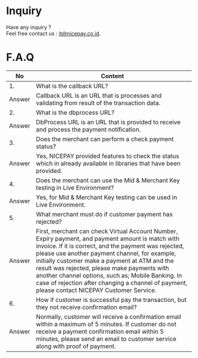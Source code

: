 # Inquiry

Have any inquiry ?<br>Feel free contact us : [it@nicepay.co.id](mailto:it@nicepay.co.id).

# F.A.Q

No | Content
--------- | ---------
1. | What is the callback URL?
Answer | Callback URL is an URL that is processes and validating from result of the transaction data.
2. | What is the dbprocess URL?
Answer | DbProcess URL is an URL that is provided to receive and process the payment notification.
3. | Does the merchant can perform a check payment status?
Answer | Yes, NICEPAY provided features to check the status which in already available in libraries that have been provided.
4. | Does the merchant can use the Mid & Merchant Key testing in Live Environment?
Answer | Yes, for Mid & Merchant Key testing can be used in Live Environment.
5. | What merchant must do if customer payment has rejected?
Answer | First, merchant can check Virtual Account Number, Expiry payment, and payment amount is match with invoice. If it is correct, and the payment was rejected, please use another payment channel, for example, initially customer make a payment at ATM and the result was rejected, please make payments with another channel options, such as; Mobile Banking. In case of rejection after changing a channel of payment, please contact NICEPAY Customer Service.
6. | How if customer is successful pay the transaction, but they not receive confirmation email?
Answer | Normally, customer will receive a confirmation email within a maximum of 5 minutes. If customer do not receive a payment confirmation email within 5 minutes, please send an email to customer service along with proof of payment.